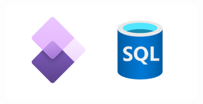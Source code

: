 <img src="https://raw.githubusercontent.com/janusvrensburg/ms-d365-fo/9ca1b4b51ff93bdfc4c9d3fa594097ff35c75138/ms-d365_fo.svg">






